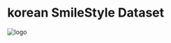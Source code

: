 # korean SmileStyle Dataset
![logo](https://github.com/smilegate-ai/korean_smile_style_dataset/blob/main/rsc/smilestyle.png)

